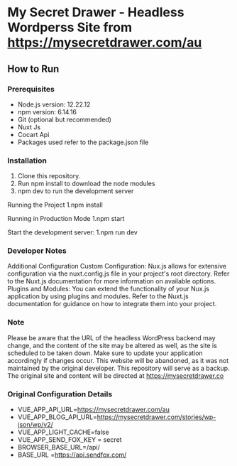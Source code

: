 # My Secret Drawer - Headless Wordperss Site from https://mysecretdrawer.com/au

## How to Run

### Prerequisites
- Node.js version: 12.22.12
- npm version: 6.14.16
- Git (optional but recommended)
- Nuxt Js
- Cocart Api
- Packages used refer to the package.json file

### Installation
1. Clone this repository.
2. Run npm install to download the node modules
3. npm dev to run the development server


Running the Project
1.npm install

Running in Production Mode
1.npm start

Start the development server:
1.npm run dev

### Developer Notes ### 

Additional Configuration
Custom Configuration: Nux.js allows for extensive configuration via the nuxt.config.js file in your project's root directory. Refer to the Nuxt.js documentation for more information on available options.
Plugins and Modules: You can extend the functionality of your Nux.js application by using plugins and modules. Refer to the Nuxt.js documentation for guidance on how to integrate them into your project.

### Note ### 

Please be aware that the URL of the headless WordPress backend may change, and the content of the site may be altered as well, as the site is scheduled to be taken down. Make sure to update your application accordingly if changes occur.
This website will be abandoned, as it was not maintained by the original developer. This repository will serve as a backup. The original site and content will be directed at https://mysecretdrawer.co

### Original Configuration Details ###
- VUE_APP_API_URL=https://mysecretdrawer.com/au
- VUE_APP_BLOG_API_URL=https://mysecretdrawer.com/stories/wp-json/wp/v2/
- VUE_APP_LIGHT_CACHE=false
- VUE_APP_SEND_FOX_KEY  = secret
- BROWSER_BASE_URL=/api/
- BASE_URL =https://api.sendfox.com/
